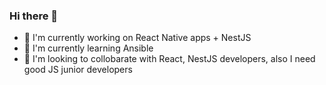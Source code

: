### Hi there 👋

- 🔭 I'm currently working on React Native apps + NestJS 
- 🌱 I'm currently learning Ansible
- 👯 I'm looking to collobarate with React, NestJS developers, also I need good JS junior developers

<!--
**ryskin/ryskin** is a ✨ _special_ ✨ repository because its `README.md` (this file) appears on your GitHub profile.

Here are some ideas to get you started:

- 🔭 I’m currently working on ...
- 🌱 I’m currently learning ...
- 👯 I’m looking to collaborate on ...
- 🤔 I’m looking for help with ...
- 💬 Ask me about ...
- 📫 How to reach me: ...
- 😄 Pronouns: ...
- ⚡ Fun fact: ...
-->
